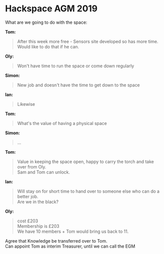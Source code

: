 # Hackspace AGM 2019

What are we going to do with the space:

**Tom:**

> After this week more free - Sensors site developed so has more time.  
> Would like to do that if he can.

**Oly:**

> Won't have time to run the space or come down regularly

**Simon:**

> New job and doesn't have the time to get down to the space

**Ian:**

> Likewise

**Tom:**

> What's the value of having a physical space

**Simon:**

> ...

**Tom:**

> Value in keeping the space open, happy to carry the torch and take over from Oly.  
> Sam and Tom can unlock.

**Ian:**

> Will stay on for short time to hand over to someone else who can do a better job.  
> Are we in the black?

**Oly:**

> cost £203  
> Membership is £203  
> We have 10 members + Tom would bring us back to 11.

Agree that Knowledge be transferred over to Tom.  
Can appoint Tom as interim Treasurer, until we can call the EGM
